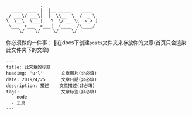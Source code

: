 ```
             .__
  ____  ____ |  |__ _____    ____
_/ ___\/ ___\|  |  \\__  \  /  _ \
\  \__\  \___|   Y  \/ __ \(  <_> )
 \___  >___  >___|  (____  /\____/
     \/    \/     \/     \/
 ```

你必须做的一件事：
📁在docs下创建`posts`文件夹来存放你的文章(首页只会渲染此文件夹下的文章)

```
---
title: 此文章的标题
headimg: 'url'       文章图片(非必填)
date: 2019/4/25      文章日期(非必填)
description: 描述    文章描述(非必填)
tags:                文章标签(非必填)
  - node
  - 工具
---


```

